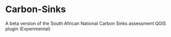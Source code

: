 # Carbon-Sinks
A beta version of the South African National Carbon Sinks assessment QGIS plugin (Experimental)

